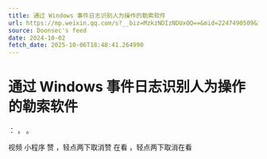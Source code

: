 ```yaml
---
title: 通过 Windows 事件日志识别人为操作的勒索软件
url: https://mp.weixin.qq.com/s?__biz=MzkzNDIzNDUxOQ==&mid=2247490509&idx=1&sn=ea99fcaa2a9dc4e62e0544f414fab720
source: Doonsec's feed
date: 2024-10-02
fetch_date: 2025-10-06T18:48:41.264990
---
```


# 通过 Windows 事件日志识别人为操作的勒索软件

：
，
。

视频
小程序
赞
，轻点两下取消赞
在看
，轻点两下取消在看